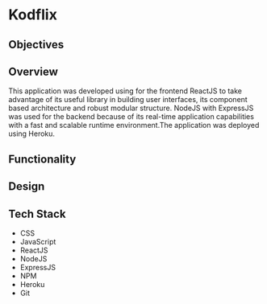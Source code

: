 # Kodflix

## Objectives

## Overview
This application was developed using for the frontend ReactJS to take advantage of its useful library in building user interfaces, its component based architecture and robust modular structure. NodeJS with ExpressJS was used for the backend because of its real-time application capabilities with a fast and scalable runtime environment.The application was deployed using Heroku.

## Functionality

## Design

## Tech Stack
- CSS
- JavaScript
- ReactJS
- NodeJS
- ExpressJS
- NPM
- Heroku
- Git
